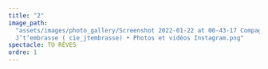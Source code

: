 ```yaml
---
title: "2"
image_path:
  "assets/images/photo_gallery/Screenshot 2022-01-22 at 00-43-17 Compagnie
  J’t’embrasse ( cie_jtembrasse) • Photos et vidéos Instagram.png"
spectacle: TU RÊVES
ordre: 1
---
```

